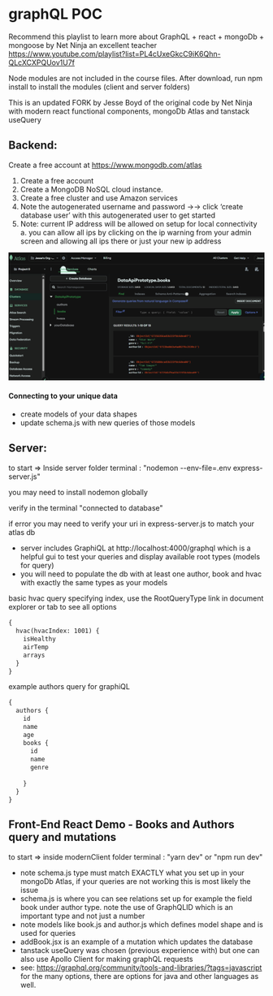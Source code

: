 # graphQL POC
Recommend this playlist to learn more about GraphQL + react + mongoDb + mongoose by Net Ninja an excellent teacher
https://www.youtube.com/playlist?list=PL4cUxeGkcC9iK6Qhn-QLcXCXPQUov1U7f

Node modules are not included in the course files. After download, run npm install to install the modules (client and server folders)

This is an updated FORK by Jesse Boyd of the original code by Net Ninja with modern react functional components, mongoDb Atlas and tanstack useQuery

## Backend: 
Create a free account at https://www.mongodb.com/atlas 

1.	Create a free account
2.	Create a MongoDB NoSQL cloud instance.
3.	Create a free cluster and use Amazon services
4.	Note the autogenerated username and password ->-> click ‘create database user’ with this autogenerated user to get started
5.	Note: current IP address will be allowed on setup for local connectivity
    a. you can allow all ips by clicking on the ip warning from your admin screen and allowing all ips there or just your new ip address

![alt text](mongodbAtalasDbExample.png)    

####    Connecting to your unique data
* create models of your data shapes
* update schema.js with new queries of those models


## Server:
to start => Inside server folder terminal : "nodemon  --env-file=.env express-server.js"

you may need to install nodemon globally

verify in the terminal "connected to database" 

if error you may need to verify your uri in express-server.js to match your atlas db

* server includes GraphiQL at http://localhost:4000/graphql which is a helpful gui to test your queries and display available root types (models for query)
* you will need to populate the db with at least one author, book and hvac with exactly the same types as your models

basic hvac query specifying index, use the RootQueryType link in document explorer or tab to see all options
```
{
  hvac(hvacIndex: 1001) {
    isHealthy
    airTemp
    arrays
  }
}
```
example authors query for graphiQL
```
{
  authors {
    id
    name
    age
    books {
      id
      name
      genre
  
    }
  }
}
```

## Front-End React Demo - Books and Authors query and mutations
to start => inside modernClient folder terminal : "yarn dev" or "npm run dev"

* note schema.js type must match EXACTLY what you set up in your mongoDb Atlas, if your queries are not working this is most likely the issue
* schema.js is where you can see relations set up for example the field book under author type.  note the use of GraphQLID which is an important type and not just a number
* note models like book.js and author.js which defines model shape and is used for queries
* addBook.jsx is an example of a mutation which updates the database
* tanstack useQuery was chosen (previous experience with) but one can also use Apollo Client for making graphQL requests
*    see: https://graphql.org/community/tools-and-libraries/?tags=javascript for the many options, there are options for java and other languages as well.



